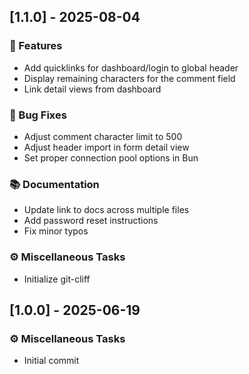 ## [1.1.0] - 2025-08-04

### 🚀 Features

- Add quicklinks for dashboard/login to global header
- Display remaining characters for the comment field
- Link detail views from dashboard

### 🐛 Bug Fixes

- Adjust comment character limit to 500
- Adjust header import in form detail view
- Set proper connection pool options in Bun

### 📚 Documentation

- Update link to docs across multiple files
- Add password reset instructions
- Fix minor typos

### ⚙️ Miscellaneous Tasks

- Initialize git-cliff

## [1.0.0] - 2025-06-19

### ⚙️ Miscellaneous Tasks

- Initial commit
